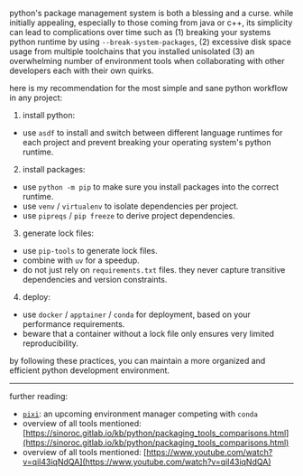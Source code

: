 python's package management system is both a blessing and a curse. while initially appealing, especially to those coming from java or c++, its simplicity can lead to complications over time such as (1) breaking your systems python runtime by using `--break-system-packages`, (2) excessive disk space usage from multiple toolchains that you installed unisolated (3) an overwhelming number of environment tools when collaborating with other developers each with their own quirks.

here is my recommendation for the most simple and sane python workflow in any project:

1) install python:

- use `asdf` to install and switch between different language runtimes for each project and prevent breaking your operating system's python runtime.

2) install packages:

- use `python -m pip` to make sure you install packages into the correct runtime.
- use `venv` / `virtualenv` to isolate dependencies per project.
- use `pipreqs` / `pip freeze` to derive project dependencies.

3) generate lock files:

- use `pip-tools` to generate lock files.
- combine with `uv` for a speedup.
- do not just rely on `requirements.txt` files. they never capture transitive dependencies and version constraints.

4) deploy:

- use `docker` / `apptainer` / `conda` for deployment, based on your performance requirements.
- beware that a container without a lock file only ensures very limited reproducibility.

by following these practices, you can maintain a more organized and efficient python development environment.

---

further reading:

- [`pixi`](https://github.com/prefix-dev/pixi): an upcoming environment manager competing with `conda`
- overview of all tools mentioned: [https://sinoroc.gitlab.io/kb/python/packaging_tools_comparisons.html](https://sinoroc.gitlab.io/kb/python/packaging_tools_comparisons.html)
- overview of all tools mentioned: [https://www.youtube.com/watch?v=qil43iqNdQA](https://www.youtube.com/watch?v=qil43iqNdQA)
